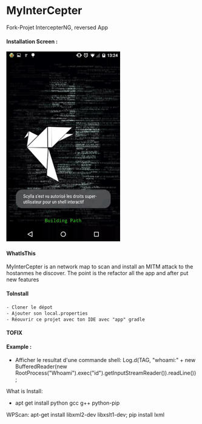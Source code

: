 # MyInterCepter
Fork-Projet IntercepterNG, reversed App

#### Installation Screen :
![](https://raw.githubusercontent.com/the-maux/MyInterCepter/Unstable/video.gif?token=AJhtgpGJJ6BOl-7Ghw0-bIy-XVsUzFfVks5aCZGWwA%3D%3D)


#### WhatIsThis
  MyInterCepter is an network map to scan and install an MITM attack to the hostanmes he discover.
  The point is the refactor all the app and after put new features

#### ToInstall
    - Cloner le dépot
    - Ajouter son local.properties
    - Réouvrir ce projet avec ton IDE avec "app" gradle

#### TOFIX


#### Example :
* Afficher le resultat d'une commande shell:
         Log.d(TAG, "whoami:" + new BufferedReader(new RootProcess("Whoami").exec("id").getInputStreamReader()).readLine());


What is Install:
+ apt get install python gcc g++ python-pip 

WPScan:
    apt-get install libxml2-dev libxslt1-dev;
    pip install lxml
